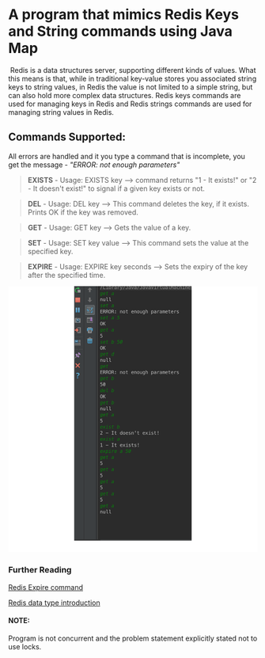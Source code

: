 # A program that mimics Redis Keys and String commands using Java Map # 
 Redis is a data structures server, supporting different kinds of values. What this means is that, while in traditional key-value stores you associated string keys to string values, in Redis the value is not limited to a simple string, but can also hold more complex data structures.
Redis keys commands are used for managing keys in Redis and Redis strings commands are used for managing string values in Redis.

## Commands Supported: ##

All errors are handled and it you type a command that is incomplete, you get the message - *"ERROR: not enough parameters"*

>**EXISTS** - Usage: EXISTS key 
          --> command returns "1 - It exists\!" or "2 - It doesn't exist\!" to signal if a given key exists or not.

>**DEL** - Usage: DEL key
       --> This command deletes the key, if it exists. Prints OK if the key was removed.

>**GET** - Usage: GET key
       --> Gets the value of a key.
       
>**SET** - Usage: SET key value
       --> This command sets the value at the specified key.
       
>**EXPIRE** - Usage: EXPIRE key seconds
          --> Sets the expiry of the key after the specified time.


![Running Redis Server code](/test.png)
### Further Reading ### 

[Redis Expire command](https://redis.io/commands/expire)

[Redis data type introduction](https://redis.io/topics/data-types-intro)

#### NOTE: #### 
Program is not concurrent and the problem statement explicitly stated not to use locks.